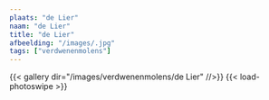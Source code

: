```yaml
---
plaats: "de Lier"
naam: "de Lier"
title: "de Lier"
afbeelding: "/images/.jpg"
tags: ["verdwenenmolens"]
---
```



{{< gallery dir="/images/verdwenenmolens/de Lier" //>}}
{{< load-photoswipe >}}